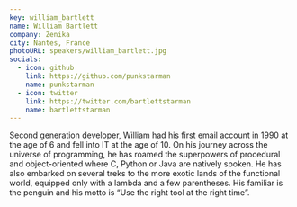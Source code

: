 ```yaml
---
key: william_bartlett
name: William Bartlett
company: Zenika
city: Nantes, France
photoURL: speakers/william_bartlett.jpg
socials:
  - icon: github
    link: https://github.com/punkstarman
    name: punkstarman
  - icon: twitter
    link: https://twitter.com/bartlettstarman
    name: bartlettstarman
---
```


Second generation developer, William had his first email account in 1990 at the age of 6 and fell into IT at the age of 10. On his journey across the universe of programming, he has roamed the superpowers of procedural and object-oriented where C, Python or Java are natively spoken. He has also embarked on several treks to the more exotic lands of the functional world, equipped only with a lambda and a few parentheses. His familiar is the penguin and his motto is “Use the right tool at the right time”.